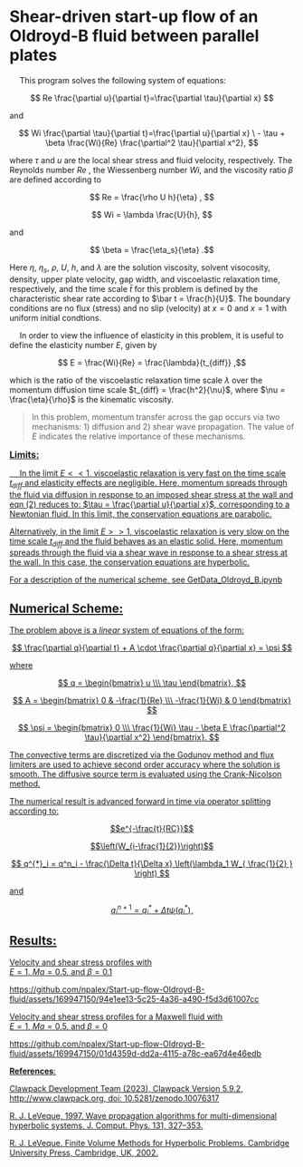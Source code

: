 # **Shear-driven start-up flow of an Oldroyd-B fluid between parallel plates**

&emsp; This program solves the following system of equations:

$$ Re \frac{\partial u}{\partial t}=\frac{\partial \tau}{\partial x} $$

and

$$ Wi \frac{\partial \tau}{\partial t}=\frac{\partial u}{\partial x} \
        - \tau + \beta \frac{Wi}{Re} \frac{\partial^2 \tau}{\partial x^2}, $$

where $\tau$ and $u$ are the local shear stress and fluid velocity, respectively. The Reynolds number $Re$ , the Wiessenberg number $Wi$, and the viscosity ratio $\beta$ are defined according to

$$ Re = \frac{\rho U h}{\eta} , $$

$$ Wi = \lambda \frac{U}{h}, $$

and

$$ \beta = \frac{\eta_s}{\eta} .$$

Here $\eta$, $\eta_s$, $\rho$, $U$, $h$, and $\lambda$ are the solution viscosity, solvent visocosity, density, upper plate velocity, gap width, and viscoelastic relaxation time, respectively, and the time scale $\bar t$ for this problem is defined by the characteristic shear rate according to $\bar t = \frac{h}{U}$. The boundary conditions are no flux (stress) and no slip (velocity) at $x = 0$ and $x = 1$ with uniform initial condtions.

&emsp; In order to view the influence of elasticity in this problem, it is useful to define the elasticity number $E$, given by

$$ E = \frac{Wi}{Re} = \frac{\lambda}{t_{diff}} ,$$
    
which is the ratio of the viscoelastic relaxation time scale $\lambda$ over the momentum diffusion time scale $t_{diff} = \frac{h^2}{\nu}$, where $\nu = \frac{\eta}{\rho}$ is the kinematic viscosity. 

> In this problem, momentum transfer across the gap occurs via two mechanisms: 1) diffusion and 2) shear wave propagation. The value of $E$ indicates the relative importance of these mechanisms.
    
<font size = 3>**<u> Limits:**<u></font>

&emsp; In the limit $E<<1$, viscoelastic relaxation is very fast on the time scale $t_{diff}$ and elasticity effects are negligible. Here, momentum spreads through the fluid via diffusion in response to an imposed shear stress at the wall and eqn (2) reduces to: $\tau = \frac{\partial u}{\partial x}$, corresponding to a Newtonian fluid. In this limit, the conservation equations are parabolic.
    
Alternatively, in the limit $E >> 1$, viscoelastic relaxation is very slow on the time scale $t_{diff}$ and the fluid behaves as an elastic solid. Here, momentum spreads through the fluid via a shear wave in response to a shear stress at the wall. In this case, the conservation equations are hyperbolic.

For a description of the numerical scheme, see GetData_Oldroyd_B.ipynb

## **Numerical Scheme:**

The problem above is a *linear* system of equations of the form:

$$ \frac{\partial q}{\partial t} + A \cdot \frac{\partial q}{\partial x} =  \psi $$ 

where 

$$ q = \begin{bmatrix} u \\\ \tau \end{bmatrix}, $$

$$ A = \begin{bmatrix} 0 & -\frac{1}{Re} 
                                \\\ -\frac{1}{Wi} & 0 
                                \end{bmatrix} $$
                                
$$ \psi = \begin{bmatrix} 0
                                \\\ \frac{1}{Wi} \tau - \beta E \frac{\partial^2 \tau}{\partial x^2} 
                                \end{bmatrix}. $$

The convective terms are discretized via the Godunov method and flux limiters are used to achieve second order accuracy where the solution is smooth. The diffusive source term is evaluated using the Crank-Nicolson method.

The numerical result is advanced forward in time via operator splitting according to:

$$e^{-\frac{t}{RC}}$$

$$\left(W_{i-\frac{1}{2}}\right)$$

$$ q^{*}_i = q^n_i - \frac{\Delta t}{\Delta x} \left(\lambda_1  W_{ \frac{1}{2} } \right)  $$

and

$$ q^{n+1}_i = q^{*}_i + \Delta t \psi \left(q^{*}_i\right), $$


## **Results**:

Velocity and shear stress profiles with  
$E = 1$, $Ma = 0.5$, and $\beta = 0.1$

https://github.com/npalex/Start-up-flow-Oldroyd-B-fluid/assets/169947150/94e1ee13-5c25-4a36-a490-f5d3d61007cc

Velocity and shear stress profiles for a Maxwell fluid with  
$E = 1$, $Ma = 0.5$, and $\beta = 0$

https://github.com/npalex/Start-up-flow-Oldroyd-B-fluid/assets/169947150/01d4359d-dd2a-4115-a78c-ea67d4e46edb

**References**:

Clawpack Development Team (2023), Clawpack Version 5.9.2,
    http://www.clawpack.org, doi: 10.5281/zenodo.10076317

R. J. LeVeque, 1997. Wave propagation algorithms for multi-dimensional 
    hyperbolic systems. J. Comput. Phys. 131, 327–353.

R. J. LeVeque. Finite Volume Methods for Hyperbolic Problems. Cambridge 
    University Press, Cambridge, UK, 2002.